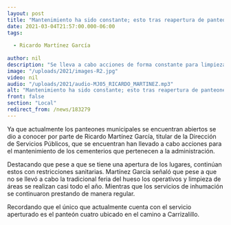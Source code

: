 ```yaml
---
layout: post
title: "Mantenimiento ha sido constante; esto tras reapertura de panteones"
date: 2021-03-04T21:57:00.000-06:00
tags:
  
  - Ricardo Martínez García
  
author: nil
description: "Se lleva a cabo acciones de forma constante para limpieza de los lugares."
image: "/uploads/2021/images-R2.jpg"
video: nil
audio: "/uploads/2021/audio-MJ05_RICARDO_MARTINEZ.mp3"
alt: "Mantenimiento ha sido constante; esto tras reapertura de panteones"
front: false
section: "Local"
redirect_from: /news/183279
---
```


Ya que actualmente los panteones municipales se encuentran abiertos se dio a conocer por parte de Ricardo Martínez García, titular de la Dirección de Servicios Públicos, que se encuentran han llevado a cabo acciones para el mantenimiento de los cementerios que pertenecen a la administración.

Destacando que pese a que se tiene una apertura de los lugares, continúan estos con restricciones sanitarias. Martínez García señaló que pese a que no se llevó a cabo la tradicional feria del hueso los operativos y limpieza de áreas se realizan casi todo el año. Mientras que los servicios de inhumación se continuaron prestando de manera regular.

Recordando que el único que actualmente cuenta con el servicio aperturado es el panteón cuatro ubicado en el camino a Carrizalillo. 
